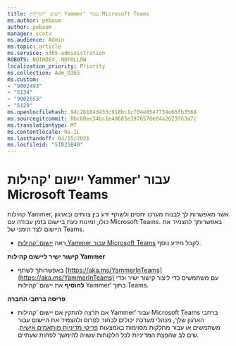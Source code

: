```yaml
---
title: יישום 'קהילות Yammer' עבור Microsoft Teams
ms.author: pebaum
author: pebaum
manager: scotv
ms.audience: Admin
ms.topic: article
ms.service: o365-administration
ROBOTS: NOINDEX, NOFOLLOW
localization_priority: Priority
ms.collection: Adm_O365
ms.custom:
- "9002493"
- "5134"
- "9002653"
- "5129"
ms.openlocfilehash: 94c2b184d433c918bc1cf04e0547734e65fb3568
ms.sourcegitcommit: 8bc60ec34bc1e40685e3976576e04a2623f63a7c
ms.translationtype: MT
ms.contentlocale: he-IL
ms.lasthandoff: 04/15/2021
ms.locfileid: "51825840"
---
```

# <a name="yammer-communities-app-for-microsoft-teams"></a>יישום 'קהילות Yammer' עבור Microsoft Teams

קהילות Yammer, אשר מאפשרות לך לבנות מערכו יחסים ולשתף ידע בין צוותים ובארגון כולו, זמינות כעת ביישום בזמן עבודה עם Microsoft Teams. באפשרותך להצמיד את היישום לצד הימני של Teams. 

- ראה [יישום ‘קהילות Yammer עבור Microsoft Teams](https://go.microsoft.com/fwlink/?linkid=2127757&clcid=0x409) לקבל מידע נוסף.

**קישור ישיר ליישום קהילות Yammer**

- באפשרותך לשתף [https://aka.ms/YammerInTeams](https://aka.ms/YammerInTeams) עם משתמשים כדי ליצור קישור ישיר וכדי **להוסיף** את יישום ‘קהילות Yammer‘ בתוך Teams.

**פריסה ברחבי החברה**

- אם תרצה להתקין אם יישום ‘קהילות Yammer‘ עבור Microsoft Teams ברחבי הארגון שלך, מנהלי מערכת יכולים לבחור לפרוס ולהצמיד את היישום עבור משתמשים או עבור מחלקות מסוימות באמצעות [פריטי מדיניות מותאמים אישית](https://docs.microsoft.com/microsoftteams/manage-apps). שים לב שהפצת המדיניות לכל הלקוחות עשויה להימשך לפחות שעתיים.
